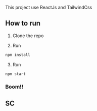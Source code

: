 This project use ReactJs and TailwindCss

## How to run

1. Clone the repo

2. Run
```javascript
npm install
```

3. Run
```javascript
npm start
```

### Boom!!

## SC
[SC]: https://user-images.githubusercontent.com/24652556/66715281-676bfc00-ede3-11e9-848a-5a614274cf71.png "UI Screenshot"
